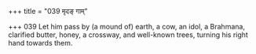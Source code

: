 +++
title = "039 मृदङ् गाम्"

+++
039	Let him pass by (a mound of) earth, a cow, an idol, a Brahmana, clarified butter, honey, a crossway, and well-known trees, turning his right hand towards them.
